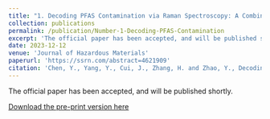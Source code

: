 ```yaml
---
title: "1. Decoding PFAS Contamination via Raman Spectroscopy: A Combined DFT and Machine Learning Investigation"
collection: publications
permalink: /publication/Number-1-Decoding-PFAS-Contamination
excerpt: 'The official paper has been accepted, and will be published shortly.'
date: 2023-12-12
venue: 'Journal of Hazardous Materials'
paperurl: 'https://ssrn.com/abstract=4621909'
citation: 'Chen, Y., Yang, Y., Cui, J., Zhang, H. and Zhao, Y., Decoding PFAS Contamination Via Raman Spectroscopy: A Combined DFT and Machine Learning Investigation. Available at SSRN 4621909.'
---
```


The official paper has been accepted, and will be published shortly.

[Download the pre-print version here](https://ssrn.com/abstract=4621909)
